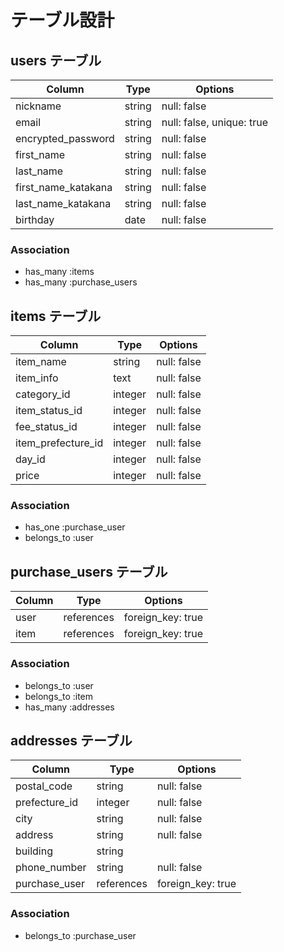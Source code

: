 # テーブル設計

## users テーブル

| Column           | Type   | Options     |
| ---------------- | ------ | ----------- |
| nickname         | string | null: false |
| email            | string | null: false, unique: true |
| encrypted_password | string | null: false |
| first_name         | string | null: false |
| last_name          | string | null: false |
| first_name_katakana | string | null: false |
| last_name_katakana  | string | null: false |
| birthday         | date | null: false |

### Association

- has_many :items
- has_many :purchase_users

## items テーブル

| Column             | Type    | Options     |
| ------------------ | ------- | ----------- |
| item_name          | string  | null: false |
| item_info          | text    | null: false |
| category_id        | integer | null: false |
| item_status_id     | integer | null: false |
| fee_status_id      | integer | null: false |
| item_prefecture_id | integer | null: false |
| day_id             | integer | null: false |
| price              | integer | null: false |

### Association

- has_one :purchase_user
- belongs_to :user



## purchase_users テーブル

| Column | Type       | Options           |
| ------ | ---------- | ----------------- |
| user   | references | foreign_key: true |
| item   | references | foreign_key: true |

### Association

- belongs_to :user
- belongs_to :item
- has_many :addresses

## addresses テーブル

| Column        | Type       | Options           |
| ------------- | ---------- | ----------------- |
| postal_code   | string     | null: false       |
| prefecture_id | integer    | null: false       |
| city          | string     | null: false       |
| address       | string     | null: false       |
| building      | string     |                   |
| phone_number  | string     | null: false       |
| purchase_user | references | foreign_key: true |

### Association

- belongs_to :purchase_user
